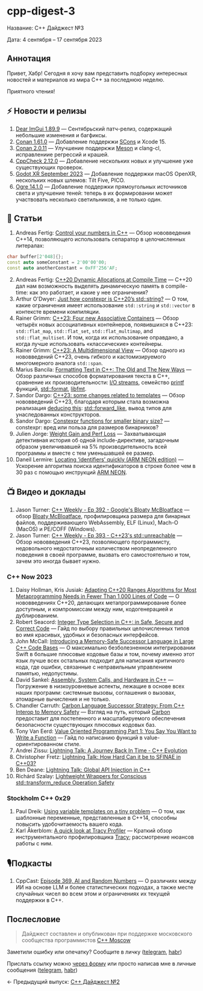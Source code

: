 # cpp-digest-3

Название: C++ Дайджест №3

Дата: 4 сентября – 17 сентября 2023

## Аннотация

Привет, Хабр! Сегодня я хочу вам представить подборку интересных новостей и материалов из мира C++ за последнюю неделю.

Приятного чтения!

## ⚡️️ Новости и релизы

1. [Dear ImGui 1.89.9](https://github.com/ocornut/imgui/releases/tag/v1.89.9) — Сентябрьский патч-релиз, содержащий небольшие изменения и багфиксы.
2. [Conan 1.61.0](https://github.com/conan-io/conan/releases/tag/1.61.0) — Добавление поддеркжи [SCons](https://scons.org/) и Xcode 15.
3. [Conan 2.0.11](https://github.com/conan-io/conan/releases/tag/2.0.11) — Улучшение поддеркжи [Meson](https://mesonbuild.com/) и clang-cl, исправлениие регрессий и крашей.
4. [CppCheck 2.12.0](https://sourceforge.net/p/cppcheck/news/2023/09/cppcheck-2120/) — Добавление нескольких новых и улучшение уже существующих проверок.
5. [Godot XR September 2023](https://godotengine.org/article/godot-xr-update-sep-2023/) — Добавление поддержки macOS OpenXR, нескольких новых шлемов: Tilt Five, PICO.
6. [Ogre 14.1.0](https://www.ogre3d.org/2023/09/12/ogre-14-1-released) — Добавление поддержки прямоугольных источников света и улучшение теней: теперь в их формировании может участвовать несколько светильников, а не только один.
## 📝 Статьи

1. Andreas Fertig: [Control your numbers in C++](https://andreasfertig.blog/2023/09/control-your-numbers-in-cpp/) — Обзор нововведения C++14, позволяющего использовать сепаратор в целочисленных литералах:
```c++
char buffer[2'048]{};
const auto someConstant = 2'00'00'00;
const auto anotherConstant = 0xFF'256'AF;
```
2. Andreas Fertig: [C++20 Dynamic Allocations at Compile Time](https://accu.org/journals/overload/31/176/overload176.pdf) — C++20 дал нам возможность выделять динамическую память в compile-time: как это работает, и какие у нее ограничения? 
3. Arthur O'Dwyer: [Just how constexpr is C++20’s std::string?](https://quuxplusone.github.io/blog/2023/09/08/constexpr-string-firewall/) — О том, какие ограничения имеет использование `std::string` и `std::vector` в контексте времени компиляции.
4. Rainer Grimm: [C++23: Four new Associative Containers](https://www.modernescpp.com/index.php/c23-four-new-associative-containers/) — Обзор четырёх новых ассоциативных контейнеров, появившихся в C++23: `std::flat_map`, `std::flat_set`, `std::flat_multimap`, and `std::flat_multiset`. И том, когда их использование оправдано, а когда лучше использовать «классические» контейнеры.
5. Rainer Grimm: [C++23: A Multidimensional View](https://www.modernescpp.com/index.php/c23-a-multidimensional-view/) — Обзор одного из нововведений C++23, очень гибкого и кастомизируемого многомерного аналога `std::span`.
6. Marius Bancila: [Formatting Text in C++: The Old and The New Ways](https://mariusbancila.ro/blog/2023/09/12/formatting-text-in-c-the-old-and-the-new-ways/) — Обзор различных способов форматирования текста в C++, сравнение их производительности: [I/O streams](https://en.cppreference.com/w/cpp/io), семейство [printf](https://en.cppreference.com/w/cpp/io/c/fprintf) функций, [std::format](https://en.cppreference.com/w/cpp/utility/format/format), [libfmt](https://github.com/fmtlib/fmt).
7. Sandor Dargo: [C++23: some changes related to templates](https://www.sandordargo.com/blog/2023/09/06/cpp23-templates) — Обзор нововведений C++23, благодаря которым стала возможна реализация [deducing this](https://habr.com/ru/articles/722668/): [std::forward_like](https://en.cppreference.com/w/cpp/utility/forward_like), вывод типов для унаследованных конструкторов.
8. Sandor Dargo: [Constexpr functions for smaller binary size?](https://www.sandordargo.com/blog/2023/09/13/constexpr-and-binary-sizes) — constexpr: вред или польза для размеров бинарников?
9. Julien Jorge: [Weight Gain and Perf Loss](https://julien.jorge.st/posts/en/weight-gain-and-perf-loss/) — Захватывающая детективная история об одной include-директиве, загадочным образом увеличивавшей на 5% производительность всей программы и вместе с тем уменьшавшей ее размер.
10. Daneil Lermire: [Locating ‘identifiers’ quickly (ARM NEON edition)](https://lemire.me/blog/2023/09/04/locating-identifiers-quickly-arm-neon-edition/) — Ускорение алгоритма поиска идентификаторов в строке более чем в 30 раз с помощью инструкций [ARM NEON](https://habr.com/ru/articles/548698/).


## 📺 Видео и доклады

1. Jason Turner: [C++ Weekly - Ep 392 - Google's Bloaty McBloatface](https://www.youtube.com/watch?v=MY5DTDc3e-I) — обзор [Bloaty McBloatface](https://github.com/google/bloaty), профилировщика размера для бинарных файлов, поддерживающего WebAssembly, ELF (Linux), Mach-O (MacOS) и PE/COFF (Windows).
2. Jason Turner: [C++ Weekly - Ep 393 - C++23's std::unreachable](https://www.youtube.com/watch?v=ohMyb4jPIAQ) — Обзор нововведения C++23, позволяющего программисту, недовольного недостаточным количеством неопределенного поведения в своей программе, вызвать его самостоятельно и том, зачем это иногда бывает нужно.

### C++ Now 2023

1. Daisy Hollman, Kris Jusiak: [Adapting C++20 Ranges Algorithms for Most Metaprogramming Needs in Fewer Than 1,000 Lines of Code](https://www.youtube.com/watch?v=69PuizjrgBM) — О нововведениях C++20, делающих метапрограммирование более доступным, и компромиссам между ним, кодогенерацией и дублированием.
2. Robert Seacord: [Integer Type Selection in C++: in Safe, Secure and Correct Code](https://www.youtube.com/watch?v=82jVpEmAEV4) — Гайд по выбору правильных целочисленных типов во имя красивых, удобных и безопасных интерфейсов.
3. John McCall: [Introducing a Memory-Safe Successor Language in Large C++ Code Bases](https://www.youtube.com/watch?v=lgivCGdmFrw) — О максимально безболезненном интегрировании Swift в большие плюсовые кодовые базы и том, почему именно этот язык лучше всех остальных подходит для написания критичного кода, где ошибки, связанные с неправильным управлением памятью, недопустимы.
4. David Sankel: [Assembly, System Calls, and Hardware in C++](https://www.youtube.com/watch?v=7xwjjolDnwg) — Погружение в низкоуровневые аспекты, лежащие в основе всех наших программ: системные вызовы, соглашения о вызовах, атомарные вычисления и не только.
5. Chandler Carruth: [Carbon Language Successor Strategy: From C++ Interop to Memory Safety](https://www.youtube.com/watch?v=1ZTJ9omXOQ0) — Взгляд на путь, который [Carbon](https://github.com/carbon-language/carbon-lang) предоставит для постепенного и масштабируемого обеспечения безопасности существующих плюсовых кодовых баз.
6. Tony Van Eerd: [Value Oriented Programming Part 1: You Say You Want to Write a Function](https://www.youtube.com/watch?v=b4p_tcLYDV0) — Гайд по написанию функций в value-ориентированном стиле.
7. Andrei Zissu: [Lightning Talk: A Journey Back In Time - C++ Evolution](https://www.youtube.com/watch?v=TMYW4Ohm3yI)
8. Christopher Fretz: [Lightning Talk: How Hard Can it be to SFINAE in C++03?](https://www.youtube.com/watch?v=Nf1N_vogQNM)
9. Ben Deane: [Lightning Talk: Global API Injection in C++](https://www.youtube.com/watch?v=BYpcAEfG3mo)
10. Richárd Szalay: [Lightweight Wrappers for Conscious std::transform_reduce Operation Safety](https://www.youtube.com/watch?v=cm5Zwi1EoHQ)

### Stockholm C++ 0x29

1. Paul Dreik: [Using variable templates on a tiny problem](https://www.youtube.com/watch?v=LTzpqF6wAzc) — О том, как шаблонные переменные, представленные в C++14, способны повысить удобочитаемость вашего кода.
2. Karl Åkerblom: [A quick look at Tracy Profiler](https://www.youtube.com/watch?v=W9U5y5jjQDM) — Краткий обзор инструментального профилировщика [Tracy](https://docs.flaxengine.com/manual/editor/profiling/tracy.html?tabs=code-csharp); рассмотрение нюансов работы с ним.

## 🎙️Подкасты

1. CppCast: [Episode 369, AI and Random Numbers](https://cppcast.com/ai_and_random_numbers/) — О различиях между ИИ на основе LLM и более статистических подходах, а также месте случайных чисел во всем этом и ограничениях их текущей поддержки в C++.

## Послесловие

> Дайджест составлен и опубликован при поддержке московского сообщества программистов [C++ Moscow](https://t.me/cppmoscow_info)

Заметили ошибку или опечатку? Сообщите в личку ([telegram](https://t.me/eoanermine), [habr](https://habr.com/ru/conversations/eoanermine/))

Прислать ссылку можно [через форму](https://forms.yandex.ru/cloud/64f48043e010db921819c447/) или просто написав мне в личные сообщения ([telegram](https://t.me/eoanermine), [habr](https://habr.com/ru/conversations/eoanermine/))

← Предыдущий выпуск: [C++ Дайджест №2](https://habr.com/ru/articles/758630/)
